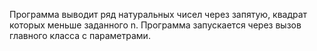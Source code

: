 Программа выводит ряд натуральных чисел через запятую, квадрат которых меньше заданного n. Программа запускается через вызов главного класса с параметрами.

